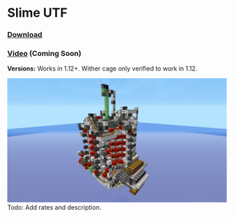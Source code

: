 # Slime UTF
### [Download](https://github.com/Pineapplecake/minecraft-files/raw/master/worlds/Slime_UTF/Slime_UTF.zip)
### [Video](http://example.com/) (Coming Soon)
**Versions:** Works in 1.12+. Wither cage only verified to work in 1.12.

![Image of Slime UTF](https://github.com/Pineapplecake/minecraft-files/raw/master/worlds/Slime_UTF/Slime_UTF.png)
Todo: Add rates and description.
